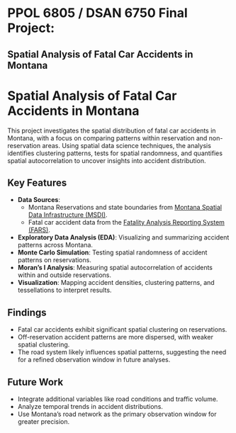 # PPOL 6805 / DSAN 6750 Final Project:
## Spatial Analysis of Fatal Car Accidents in Montana

# Spatial Analysis of Fatal Car Accidents in Montana 

This project investigates the spatial distribution of fatal car accidents in Montana, with a focus on comparing patterns within reservation and non-reservation areas. Using spatial data science techniques, the analysis identifies clustering patterns, tests for spatial randomness, and quantifies spatial autocorrelation to uncover insights into accident distribution.  

## Key Features  
- **Data Sources**:  
  - Montana Reservations and state boundaries from [Montana Spatial Data Infrastructure (MSDI)](https://msl.mt.gov/geoinfo/msdi/administrative_boundaries/).  
  - Fatal car accident data from the [Fatality Analysis Reporting System (FARS)](https://www.nhtsa.gov/crash-data-systems/fatality-analysis-reporting-system).  
- **Exploratory Data Analysis (EDA)**: Visualizing and summarizing accident patterns across Montana.  
- **Monte Carlo Simulation**: Testing spatial randomness of accident patterns on reservations.  
- **Moran’s I Analysis**: Measuring spatial autocorrelation of accidents within and outside reservations.  
- **Visualization**: Mapping accident densities, clustering patterns, and tessellations to interpret results.  

## Findings  
- Fatal car accidents exhibit significant spatial clustering on reservations.  
- Off-reservation accident patterns are more dispersed, with weaker spatial clustering.  
- The road system likely influences spatial patterns, suggesting the need for a refined observation window in future analyses.  

## Future Work  
- Integrate additional variables like road conditions and traffic volume.  
- Analyze temporal trends in accident distributions.  
- Use Montana’s road network as the primary observation window for greater precision.  